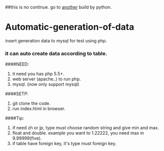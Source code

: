 ##this is no continue. go to [another](https://github.com/sunhuachuang/pytestdata) build by python.
# Automatic-generation-of-data
insert generation data to mysql for test using php.

### it can auto create data according to table.

####NEED:
1. it need you has php 5.5+.
2. web server (apache..) to run php.
3. mysql. (now only support mysql)

####SETP:
1. git clone the code.
2. run index.html in browser.

####Tip:
1. if need zh or jp, type must choose random string and give min and max.
2. float and double. example you want to 1.22222, you need max in 9.99999(five).
3. if table have foreign key, it's type must foreign key.
